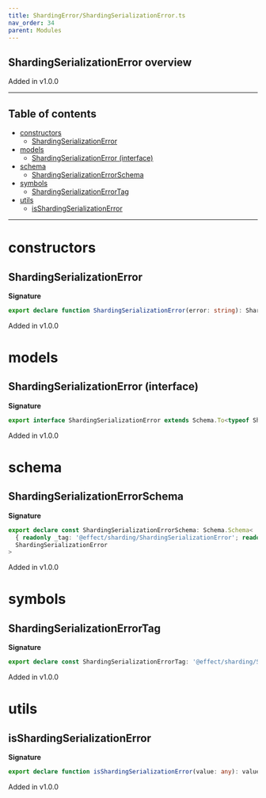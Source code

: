 ```yaml
---
title: ShardingError/ShardingSerializationError.ts
nav_order: 34
parent: Modules
---
```


## ShardingSerializationError overview

Added in v1.0.0

---

<h2 class="text-delta">Table of contents</h2>

- [constructors](#constructors)
  - [ShardingSerializationError](#shardingserializationerror)
- [models](#models)
  - [ShardingSerializationError (interface)](#shardingserializationerror-interface)
- [schema](#schema)
  - [ShardingSerializationErrorSchema](#shardingserializationerrorschema)
- [symbols](#symbols)
  - [ShardingSerializationErrorTag](#shardingserializationerrortag)
- [utils](#utils)
  - [isShardingSerializationError](#isshardingserializationerror)

---

# constructors

## ShardingSerializationError

**Signature**

```ts
export declare function ShardingSerializationError(error: string): ShardingSerializationError
```

Added in v1.0.0

# models

## ShardingSerializationError (interface)

**Signature**

```ts
export interface ShardingSerializationError extends Schema.To<typeof ShardingSerializationErrorSchema_> {}
```

Added in v1.0.0

# schema

## ShardingSerializationErrorSchema

**Signature**

```ts
export declare const ShardingSerializationErrorSchema: Schema.Schema<
  { readonly _tag: '@effect/sharding/ShardingSerializationError'; readonly error: string },
  ShardingSerializationError
>
```

Added in v1.0.0

# symbols

## ShardingSerializationErrorTag

**Signature**

```ts
export declare const ShardingSerializationErrorTag: '@effect/sharding/ShardingSerializationError'
```

Added in v1.0.0

# utils

## isShardingSerializationError

**Signature**

```ts
export declare function isShardingSerializationError(value: any): value is ShardingSerializationError
```

Added in v1.0.0

